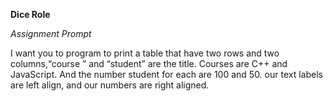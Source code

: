 **Dice Role**

*Assignment Prompt*

 I want you to program to print a table that have two rows and two columns,“course ” and “student” are the title. Courses are C++ and JavaScript. And the number student for each are 100 and 50. our text labels are left align, and our numbers are right aligned.
